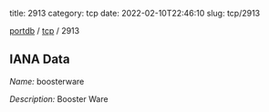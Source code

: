 title: 2913
category: tcp
date: 2022-02-10T22:46:10
slug: tcp/2913

[portdb](/) / [tcp](/category/tcp.html) / 2913


## IANA Data

_Name:_ boosterware

_Description:_ Booster Ware

